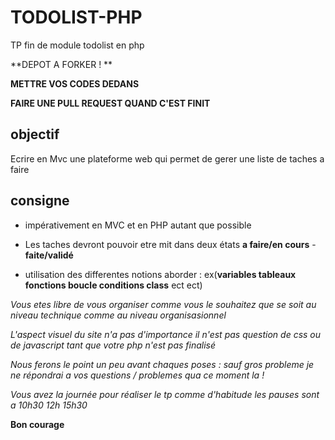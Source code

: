 # TODOLIST-PHP
TP fin de module todolist en php

**DEPOT A FORKER ! **

**METTRE VOS CODES DEDANS**

**FAIRE UNE PULL REQUEST QUAND C'EST FINIT**

## objectif

Ecrire en Mvc une plateforme web qui permet de gerer une liste de taches a faire 

## consigne

* impérativement en MVC et en PHP autant que possible

* Les taches devront pouvoir etre mit dans deux états **a faire/en cours** - **faite/validé**

* utilisation des differentes notions aborder : ex(**variables tableaux fonctions boucle conditions class**  ect ect)


_Vous etes libre de vous organiser comme vous le souhaitez que se soit au niveau technique comme au niveau organisasionnel_

_L'aspect visuel du site n'a pas d'importance il n'est pas question de css ou de javascript tant que votre php n'est pas finalisé_

_Nous ferons le point un peu avant chaques poses : sauf gros probleme je ne répondrai a vos questions / problemes qua ce moment la !_

_Vous avez la journée pour réaliser le tp comme d'habitude les pauses sont a 10h30 12h 15h30_


**Bon courage**
